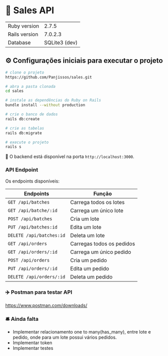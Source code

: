 # :bank: Sales API


<table>
  <tr>
    <td>Ruby version</td>
    <td>
      2.7.5
    </td>
  </tr>
  <tr>
    <td>Rails version</td>
    <td>
      7.0.2.3
    </td>
  </tr>
  <tr>
    <td>Database</td>
    <td>
      SQLite3 (dev)
    </td>
  </tr>
</table>

## :gear: Configurações iniciais para executar o projeto 

```bash
# clone o projeto
https://github.com/Panjissos/sales.git

# abra a pasta clonada
cd sales

# instale as dependências do Ruby on Rails
bundle install --without production

# crie o banco de dados
rails db:create

# crie as tabelas
rails db:migrate

# execute o projeto
rails s
```

:office: O backend está disponível na porta `http://localhost:3000`.
### API Endpoint

Os endpoints disponíveis:

| Endpoints                   | Função                    |              
| --------------------------- | --------------------------|
| `GET /api/batches`          | Carrega todos os lotes    |               
| `GET /api/batche/:id`       | Carrega um único lote     |                  
| `POST /api/batches`         | Cria um lote              |             
| `PUT /api/batches:id`       | Edita um lote             |
| `DELETE /api/batches:id`    | Deleta um lote            |              
| `GET /api/orders`           | Carregas todos os pedidos |                 
| `GET /api/orders/:id`       | Carrega um único pedido   |    
| `POST /api/orders`          | Cria um pedido            |                
| `PUT /api/orders/:id`       | Edita um pedido           |
| `DELETE /api/orders/:id`    | Deleta um pedido          |       

### :airplane: Postman para testar API

https://www.postman.com/downloads/

### :bellhop_bell: Ainda falta

- Implementar relacionamento one to many(has_many), entre lote e pedido, onde para um lote possui vários pedidos.
- Implementar token
- Implementar testes




